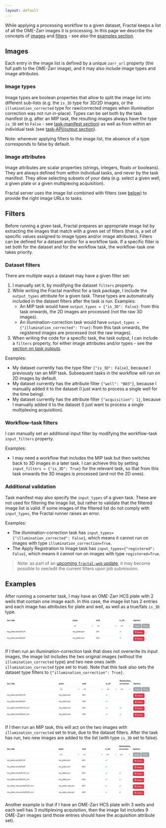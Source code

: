 ```yaml
---
layout: default
---
```


While applying a processing workflow to a given dataset, Fractal keeps a list of all the OME-Zarr images it is processing. In this page we describe the concepts of [images](#images) and [filters](#filters) - see also the [examples section](#examples).

## Images

Each entry in the image list is defined by a unique `zarr_url` property (the full path to the OME-Zarr image), and it may also include image types and image attributes.

### Image types

Image types are boolean properties that allow to split the image list into different sub-lists (e.g. the `is_3D` type for 3D/2D images, or the `illumination_corrected` type for raw/corrected images when illumination correction was not run in-place). Types can be set both by the task manifest (e.g. after an MIP task, the resulting images always have the type `is_3D` set to `False` - see [task-manifest section](#dataset-filters)) as well as from within an individual task (see [task-API/output section](#output-api)).

Note: whenever applying filters to the image list, the absence of a type corresponds to false by default.

### Image attributes

Image attributes are scalar properties (strings, integers, floats or booleans). They are always defined from within individual tasks, and never by the task manifest. They allow selecting subsets of your data (e.g. select a given well, a given plate or a given multiplexing acquisition).

Fractal server uses the image list combined with filters (see [below](#dataset-filters)) to provide the right image URLs to tasks.


## Filters

Before running a given task, Fractal prepares an appropriate image list by extracting the images that match with a given set of filters (that is, a set of specific values assigned to image types and/or image attributes). Filters can be defined for a dataset and/or for a workflow task. If a specific filter is set both for the dataset and for the workflow task, the workflow-task one takes priority.


### Dataset filters

There are multiple ways a dataset may have a given filter set:

1. I manually set it, by modifying the dataset `filters` property.
2. While writing the Fractal manifest for a task package, I include the `output_types` attribute for a given task. These types are automatically included in the dataset filters after the task is run. 
Examples:
    * An MIP task would have `output_types = {"is_3D": False}`: from this task onwards, the 2D images are processed (not the raw 3D images).
    * An illumination-correction task would have `output_types = {"illumination_corrected": True}`: from this task onwards, the registered images are processed (not the raw images).
4. When writing the code for a specific task, the task output, I can include a `filters` property, for either image attributes and/or types - see the [section on task outputs](./tasks.md#output-api).

Examples:

* My dataset currently has the type filter `{"is_3D": False}`, because I previously ran an MIP task. Subsequent tasks in the workflow will run on 2D images by default.
* My dataset currently has the attribute filter `{"well": "B03"}`, because I manually added it to the dataset (I just want to process a single well for the time being).
* My dataset currently has the attribute filter `{"acquisition": 1}`, because I manually added it to the dataset (I just want to process a single multiplexing acquisition).


### Workflow-task filters

I can manually set an additional input filter by modifying the workflow-task `input_filters` property. 

Examples:

* I may need a workflow that includes the MIP task but then switches back to 3D images in a later task. I can achieve this by setting `input_filters = {"is_3D": True}` for the relevant task, so that from this task onwards the 3D images is processed (and not the 2D ones).

### Additional validation

Task manifest may also specify the `input_types` of a given task. These are not used for filtering the image list, but rather to validate that the filtered image list is valid. If some images of the filtered list do not comply with `input_types`, the Fractal runner raises an error.

Examples:

* The illumination-correction task has `input_types={"illumination_corrected": False}`, which means it cannot run on images with type `illumination_correction=True`.
* The Apply Registration to Image task has `input_types={"registered": False}`, which means it cannot run on images with type `registered=True`.


> Note: as part of an [upcoming `fractal-web` update](https://github.com/fractal-analytics-platform/fractal-web/issues/442), it may become possible to see/edit the current filters upon job submission.


## Examples

After running a converter task, I may have an OME-Zarr HCS plate with 2 wells that contain one image each. In this case, the image list has 2 entries and each image has attributes for plate and well, as well as a true/fals `is_3D` type.

![Image List 1](../assets/image_list_x_1_two_wells_two_images.png)

 If I then run an illumination-correction task that does not overwrite its input images, the image list includes the two original images (without the `illumination_corrected` type) and two new ones (with `illumination_corrected` type set to true). Note that this task also sets the dataset type filters to `{"illumination_correction": True}`.

![Image List 2](../assets/image_list_x_2_two_wells_four_images.png)

If I then run an MIP task, this will act on the two images with `illumination_corrected` set to true, due to the dataset filters. After the task has run, two new images are added to the list (with type `is_3D` set to false).

![Image list 3](../assets/image_list_x_3_two_wells_six_images.png)


Another example is that if I have an OME-Zarr HCS plate with 3 wells and each well has 3 multiplexing acquisition, then the image list includes 9 OME-Zarr images (and those entries should have the acquisition attribute set).
